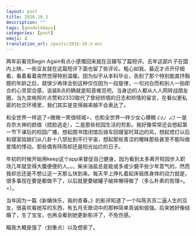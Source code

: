 ```yaml
---
layout: post
title: 2016.10.3
description: ""
tags: [goodolddays]
categories: [post]
emoji: ⏳
translation_url: /posts/2016-10-3-en/
---
```


两年前看完Begin Again有点小感慨回来就在豆瓣写了篇短评。去年这部片子在国内上映，一些豆友就在这篇短评下面也留了些评论。粗心如我，最近才点开仔细看，看着看着突然觉得特别温暖。因为似乎从本科毕业，告别了那个特别能直抒胸臆的年龄之后，就很少再体会到这种仅仅因为一段旋律，一句对白而和别人一拍即合的心灵契合感，说装B点的确就是知音难觅吧。当身边的人都从人人网转战朋友圈，当九宫格照片点赞和2333取代了曾经矫情的日志和矫情的留言，在看似更私密的社交环境里，我们其实是变得越来越不会表达了。

和全世界一样追了<微微一笑很倾城>，也和全世界一样少女心爆棚 _(:з」∠)_  一是肖奈大神的颜值（捂脸逃走），二是那些校园生活的剪影。我好像常常还会想起第一节下课后的校园广播，想起图书馆闭馆后骑车回寝室时耳边的风，想起熄灯以后和寝室姑娘们从八卦十八禁扯到平行宇宙，想起那些青涩的暧昧那些甚至不能叫做爱情的悸动。那些偶有阵雨却还是阳光灿烂的日子。

年初的时候开始用keep这个app来督促自己健身，因为看到太多离开校园步入职场几年就变得大腹便便的人。。。柴米油盐总是能或多或少磨平些少年意气的，然而我却总还是不想让这一天那么快到来。每天早上挣扎着起床锻炼身体的动力就是，很多事现在要是都做不了，以后就更要破罐子破摔懒得做了（多么朴素的哲理=。=）。

当年因为一篇《新婚快乐，我的青春。》的影评知道了一个叫陈苏苏二逼人生的豆友，很喜欢看她写的东西，有五月天歌词中的那种简单真诚和倔强。后来她好像结婚了，生了宝宝，也再没看到她更新影评了，不免伤感。

瞄我大概是饿了（划重点）以及想家了。
